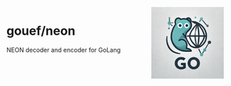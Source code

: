 <img align=right width="168" src="docs/gouef_logo.png">

# gouef/neon
NEON decoder and encoder for GoLang
